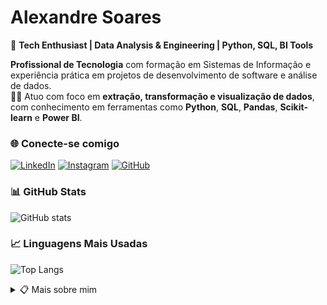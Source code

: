 # Alexandre Soares

🚀 **Tech Enthusiast | Data Analysis & Engineering | Python, SQL, BI Tools**

**Profissional de Tecnologia** com formação em Sistemas de Informação e experiência prática em projetos de desenvolvimento de software e análise de dados.  
👨‍💻 Atuo com foco em **extração, transformação e visualização de dados**, com conhecimento em ferramentas como **Python**, **SQL**, **Pandas**, **Scikit-learn** e **Power BI**.

### 🌐 Conecte-se comigo

[![LinkedIn](https://img.shields.io/badge/-LinkedIn-FF8000?style=for-the-badge&logo=linkedin&logoColor=white)](https://www.linkedin.com/in/alexandrexsoares/)
[![Instagram](https://img.shields.io/badge/-Instagram-FF8000?style=for-the-badge&logo=instagram&logoColor=white)](https://www.instagram.com/alexandrexsoares/)
[![GitHub](https://img.shields.io/badge/-GitHub-FF8000?style=for-the-badge&logo=github&logoColor=white)](https://github.com/alexandrexsoares)

### 📊 GitHub Stats

![GitHub stats](https://github-readme-stats-git-masterrstaa-rickstaa.vercel.app/api?username=alexandrexsoares&hide_title=true&show_icons=true&include_all_commits=false&count_private=true&line_height=25&hide=issues&bg_color=000&title_color=FF8000&text_color=FFF&border_radius=3&border_color=36123c&icon_color=FF8000&theme=jolly)

### 📈 Linguagens Mais Usadas

![Top Langs](https://github-readme-stats-git-masterrstaa-rickstaa.vercel.app/api/top-langs/?username=alexandrexsoares&line_height=10&card_width=290&layout=compact&hide_title=false&count_private=true&langs_count=5&show_icons=true&title_color=FF8000&hide=html,css,scss&bg_color=000&text_color=FFF&border_radius=3&border_color=561760&count_private=true)

<details align="left">
  <summary>📋 Mais sobre mim</summary> 

  - **Formação:** Sistemas de Informação.<br>
  - **Especialidades:** Desenvolvimento de Software, **Análise de Dados**, **Extração, Transformação e Visualização de Dados**.<br>
  - **Ferramentas e Bibliotecas:** **Python**, **SQL**, **Pandas**, **Scikit-learn**, **Power BI**.<br>
  - **Interesses:** Cientista de Dados, Análise de Dados, Inteligência Artificial e Automação.

</details>
